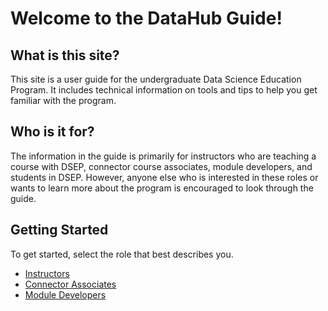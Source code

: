 # Welcome to the DataHub Guide!

## What is this site?

This site is a user guide for the undergraduate Data Science Education Program. It includes technical information on tools and tips to help you get familiar with the program.

## Who is it for?

The information in the guide is primarily for instructors who are teaching a course with DSEP, connector course associates, module developers, and students in DSEP. However, anyone else who is interested in these roles or wants to learn more about the program is encouraged to look through the guide.

## Getting Started

To get started, select the role that best describes you.

* [Instructors](/connector/instructor/connector-instructor.md)
* [Connector Associates](/connector/associate/connector-associate.md)
* [Module Developers](/module/developer/module-developer.md)
